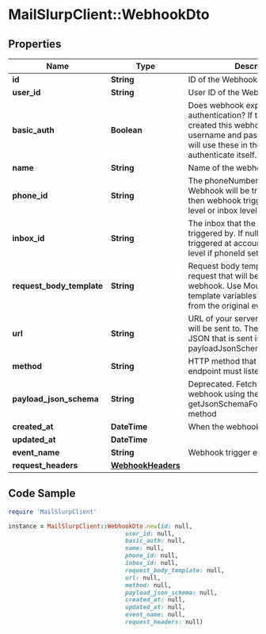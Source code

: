 # MailSlurpClient::WebhookDto

## Properties

Name | Type | Description | Notes
------------ | ------------- | ------------- | -------------
**id** | **String** | ID of the Webhook | 
**user_id** | **String** | User ID of the Webhook | 
**basic_auth** | **Boolean** | Does webhook expect basic authentication? If true it means you created this webhook with a username and password. MailSlurp will use these in the URL to authenticate itself. | 
**name** | **String** | Name of the webhook | [optional] 
**phone_id** | **String** | The phoneNumberId that the Webhook will be triggered by. If null then webhook triggered at account level or inbox level if inboxId set | [optional] 
**inbox_id** | **String** | The inbox that the Webhook will be triggered by. If null then webhook triggered at account level or phone level if phoneId set | [optional] 
**request_body_template** | **String** | Request body template for HTTP request that will be sent for the webhook. Use Moustache style template variables to insert values from the original event payload. | [optional] 
**url** | **String** | URL of your server that the webhook will be sent to. The schema of the JSON that is sent is described by the payloadJsonSchema. | 
**method** | **String** | HTTP method that your server endpoint must listen for | 
**payload_json_schema** | **String** | Deprecated. Fetch JSON Schema for webhook using the getJsonSchemaForWebhookPayload method | 
**created_at** | **DateTime** | When the webhook was created | 
**updated_at** | **DateTime** |  | 
**event_name** | **String** | Webhook trigger event name | [optional] 
**request_headers** | [**WebhookHeaders**](WebhookHeaders) |  | [optional] 

## Code Sample

```ruby
require 'MailSlurpClient'

instance = MailSlurpClient::WebhookDto.new(id: null,
                                 user_id: null,
                                 basic_auth: null,
                                 name: null,
                                 phone_id: null,
                                 inbox_id: null,
                                 request_body_template: null,
                                 url: null,
                                 method: null,
                                 payload_json_schema: null,
                                 created_at: null,
                                 updated_at: null,
                                 event_name: null,
                                 request_headers: null)
```



